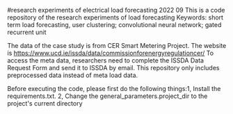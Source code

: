 #research experiments of electrical load forecasting 2022 09
This is a code repository of the research experiments of load forecasting
Keywords: short term load forecasting, user clustering; convolutional neural network;
gated recurrent unit

The data of the case study is from CER Smart Metering Project. The website is https://www.ucd.ie/issda/data/commissionforenergyregulationcer/
To access the meta data, researchers need to complete the ISSDA Data Request Form and send it to ISSDA by email.
This repository only includes preprocessed data instead of meta load data.

Before executing the code, please first do the following things:1, Install the requirements.txt. 2, Change the general_parameters.project_dir to the project's current directory
